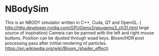 # NBodySim
This is an NBODY simulator written in C++, Cuda, QT and OpenGL.
( http://http.developer.nvidia.com/GPUGems3/gpugems3_ch31.html large source of inspiration)
Camera can be panned with the left and right mouse buttons.
Position can be djusted through wsad keys.
Bloom/HDR post processing pass after intitial rendering of particles. 
https://en.wikipedia.org/wiki/Bloom_(shader_effect)
